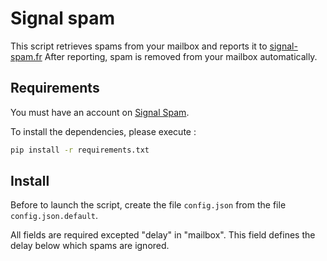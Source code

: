 # Signal spam

This script retrieves spams from your mailbox and reports it to [signal-spam.fr](https://www.signal-spam.fr/)
After reporting, spam is removed from your mailbox automatically.

## Requirements

You must have an account on [Signal Spam](https://www.signal-spam.fr/).

To install the dependencies, please execute :

```bash
pip install -r requirements.txt
```

## Install

Before to launch the script, create the file `config.json` from the file `config.json.default`.

All fields are required excepted "delay" in "mailbox". This field defines the delay below which spams are ignored.
